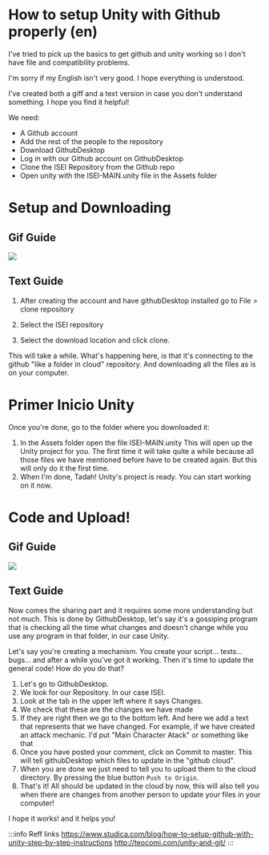 How to setup Unity with Github properly (en)
===

I've tried to pick up the basics to get github and unity working so I don't have file and compatibility problems. 

I'm sorry if my English isn't very good. I hope everything is understood. 

I've created both a giff and a text version in case you don't understand something. I hope you find it helpful!



We need:

- A Github account
- Add the rest of the people to the repository
- Download GithubDesktop
- Log in with our Github account on GithubDesktop
- Clone the ISEI Repository from the Github repo
- Open unity with the ISEI-MAIN.unity file in the Assets folder


# Setup and Downloading

## Gif Guide

![](https://i.imgur.com/SuMmDU6.gif)

## Text Guide

1. After creating the account and have githubDesktop installed go to File > clone repository

2. Select the ISEI repository

3. Select the download location and click clone.



This will take a while. What's happening here, is that it's connecting to the github "like a folder in cloud" repository. And downloading all the files as is on your computer.

# Primer Inicio Unity

Once you're done, go to the folder where you downloaded it:

1. In the Assets folder open the file ISEI-MAIN.unity
 This will open up the Unity project for you. The first time it will take quite a while because all those files we have mentioned before have to be created again. But this will only do it the first time.
3. When I'm done, Tadah! Unity's project is ready. You can start working on it now. 

# Code and Upload!

## Gif Guide

![](https://i.imgur.com/kiVxiSn.gif)

## Text Guide

Now comes the sharing part and it requires some more understanding but not much. This is done by GithubDesktop, let's say it's a gossiping program that is checking all the time what changes and doesn't change while you use any program in that folder, in our case Unity. 

Let's say you're creating a mechanism. You create your script... tests... bugs... and after a while you've got it working. Then it's time to update the general code! How do you do that?

1. Let's go to GithubDesktop.
2. We look for our Repository. In our case ISEI.
3. Look at the tab in the upper left where it says Changes.
4. We check that these are the changes we have made
5. If they are right then we go to the bottom left. And here we add a text that represents that we have changed. For example, if we have created an attack mechanic. I'd put "Main Character Atack" or something like that
6. Once you have posted your comment, click on Commit to master. This will tell githubDesktop which files to update in the "github cloud".
7. When you are done we just need to tell you to upload them to the cloud directory. By pressing the blue button ``Push to Origin``.
8. That's it! All should be updated in the cloud by now, this will also tell you when there are changes from another person to update your files in your computer!

I hope it works! and it helps you!
 





:::info
Reff links
https://www.studica.com/blog/how-to-setup-github-with-unity-step-by-step-instructions
http://teocomi.com/unity-and-git/
:::

